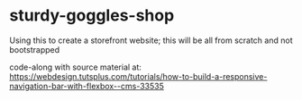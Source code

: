 # sturdy-goggles-shop

Using this to create a storefront website; this will be all from scratch and not bootstrapped

code-along with source material at: https://webdesign.tutsplus.com/tutorials/how-to-build-a-responsive-navigation-bar-with-flexbox--cms-33535
